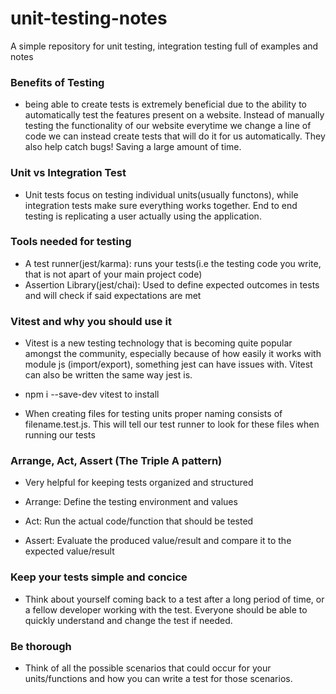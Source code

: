 # unit-testing-notes

A simple repository for unit testing, integration testing full of examples and notes

### Benefits of Testing

- being able to create tests is extremely beneficial due to the ability to automatically test the features present on a website. Instead of manually testing the functionality of our website everytime we change a line of code we can instead create tests that will do it for us automatically. They also help catch bugs! Saving a large amount of time.

### Unit vs Integration Test

- Unit tests focus on testing individual units(usually functons), while integration tests make sure everything works together. End to end testing is replicating a user actually using the application.

### Tools needed for testing

- A test runner(jest/karma): runs your tests(i.e the testing code you write, that is not apart of your main project code)
- Assertion Library(jest/chai): Used to define expected outcomes in tests and will check if said expectations are met

### Vitest and why you should use it

- Vitest is a new testing technology that is becoming quite popular amongst the community, especially because of how easily it works with module js (import/export), something jest can have issues with. Vitest can also be written the same way jest is.
- npm i --save-dev vitest to install

- When creating files for testing units proper naming consists of filename.test.js. This will tell our test runner to look for these files when running our tests

### Arrange, Act, Assert (The Triple A pattern)

- Very helpful for keeping tests organized and structured

- Arrange: Define the testing environment and values
- Act: Run the actual code/function that should be tested
- Assert: Evaluate the produced value/result and compare it to the expected value/result

### Keep your tests simple and concice

- Think about yourself coming back to a test after a long period of time, or a fellow developer working with the test. Everyone should be able to quickly understand and change the test if needed.

### Be thorough

- Think of all the possible scenarios that could occur for your units/functions and how you can write a test for those scenarios.
